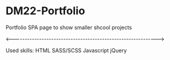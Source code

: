 # DM22-Portfolio

Portfolio SPA page to show smaller shcool projects

<------------------------------------------------------------>

Used skills:
HTML
SASS/SCSS
Javascript
jQuery
